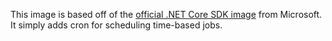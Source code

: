 This image is based off of the [official .NET Core SDK image](https://hub.docker.com/r/microsoft/dotnet/) from Microsoft. It simply adds cron for scheduling time-based jobs.
